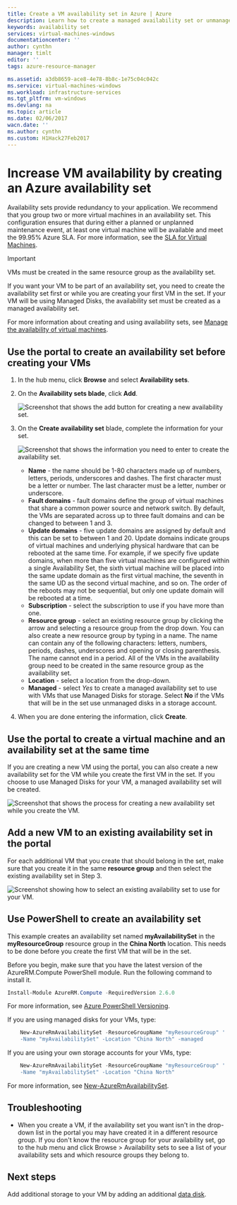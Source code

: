 ```yaml
---
title: Create a VM availability set in Azure | Azure
description: Learn how to create a managed availability set or unmanaged availability set for your virtual machines using Azure PowerShell or the portal in the Resource Manager deployment model.
keywords: availability set
services: virtual-machines-windows
documentationcenter: ''
author: cynthn
manager: timlt
editor: ''
tags: azure-resource-manager

ms.assetid: a3db8659-ace8-4e78-8b8c-1e75c04c042c
ms.service: virtual-machines-windows
ms.workload: infrastructure-services
ms.tgt_pltfrm: vm-windows
ms.devlang: na
ms.topic: article
ms.date: 02/06/2017
wacn.date: ''
ms.author: cynthn
ms.custom: H1Hack27Feb2017
---
```

# Increase VM availability by creating an Azure availability set 
Availability sets provide redundancy to your application. We recommend that you group two or more virtual machines in an availability set. This configuration ensures that during either a planned or unplanned maintenance event, at least one virtual machine will be available and meet the 99.95% Azure SLA. For more information, see the [SLA for Virtual Machines](https://www.azure.cn/support/sla/virtual-machines/).

> [!IMPORTANT]
> VMs must be created in the same resource group as the availability set.
> 

If you want your VM to be part of an availability set, you need to create the availability set first or while you are creating your first VM in the set. If your VM will be using Managed Disks, the availability set must be created as a managed availability set.

For more information about creating and using availability sets, see [Manage the availability of virtual machines](manage-availability.md?toc=%2fazure%2fvirtual-machines%2fwindows%2ftoc.json).

## Use the portal to create an availability set before creating your VMs
1. In the hub menu, click **Browse** and select **Availability sets**.
2. On the **Availability sets blade**, click **Add**.

    ![Screenshot that shows the add button for creating a new availability set.](./media/create-availability-set/add-availability-set.png)
3. On the **Create availability set** blade, complete the information for your set.

    ![Screenshot that shows the information you need to enter to create the availability set.](./media/create-availability-set/create-availability-set.png)

    * **Name** - the name should be 1-80 characters made up of numbers, letters, periods, underscores and dashes. The first character must be a letter or number. The last character must be a letter, number or underscore.
    * **Fault domains** - fault domains define the group of virtual machines that share a common power source and network switch. By default, the VMs  are separated across up to three fault domains and can be changed to between 1 and 3.
    * **Update domains** -  five update domains are assigned by default and this can be set to between 1 and 20. Update domains indicate groups of virtual machines and underlying physical hardware that can be rebooted at the same time. For example, if we specify five update domains, when more than five virtual machines are configured within a single Availability Set, the sixth virtual machine will be placed into the same update domain as the first virtual machine, the seventh in the same UD as the second virtual machine, and so on. The order of the reboots may not be sequential, but only one update domain will be rebooted at a time.
    * **Subscription** - select the subscription to use if you have more than one.
    * **Resource group** - select an existing resource group by clicking the arrow and selecting a resource group from the drop down. You can also create a new resource group by typing in a name. The name can contain any of the following characters: letters, numbers, periods, dashes, underscores and opening or closing parenthesis. The name cannot end in a period. All of the VMs in the availability group need to be created in the same resource group as the availability set.
    * **Location** - select a location from the drop-down.
    * **Managed** - select *Yes* to create a managed availability set to use with VMs that use Managed Disks for storage. Select **No** if the VMs that will be in the set use unmanaged disks in a storage account.

4. When you are done entering the information, click **Create**. 

## Use the portal to create a virtual machine and an availability set at the same time
If you are creating a new VM using the portal, you can also create a new availability set for the VM while you create the first VM in the set. If you choose to use Managed Disks for your VM, a managed availability set will be created.

![Screenshot that shows the process for creating a new availability set while you create the VM.](./media/create-availability-set/new-vm-avail-set.png)

## Add a new VM to an existing availability set in the portal
For each additional VM that you create that should belong in the set, make sure that you create it in the same **resource group** and then select the existing availability set in Step 3. 

![Screenshot showing how to select an existing availability set to use for your VM.](./media/create-availability-set/add-vm-to-set.png)

## Use PowerShell to create an availability set
This example creates an availability set named **myAvailabilitySet** in the **myResourceGroup** resource group in the **China North** location. This needs to be done before you create the first VM that will be in the set.

Before you begin, make sure that you have the latest version of the AzureRM.Compute PowerShell module. Run the following command to install it.

```powershell
Install-Module AzureRM.Compute -RequiredVersion 2.6.0
```
For more information, see [Azure PowerShell Versioning](https://docs.microsoft.com/powershell/azureps-cmdlets-docs/#azure-powershell-versioning).

If you are using managed disks for your VMs, type:

```powershell
    New-AzureRmAvailabilitySet -ResourceGroupName "myResourceGroup" '
	-Name "myAvailabilitySet" -Location "China North" -managed
```

If you are using your own storage accounts for your VMs, type:

```powershell
    New-AzureRmAvailabilitySet -ResourceGroupName "myResourceGroup" '
	-Name "myAvailabilitySet" -Location "China North" 
```

For more information, see [New-AzureRmAvailabilitySet](https://docs.microsoft.com/powershell/resourcemanager/azurerm.compute/v2.8.0/new-azurermavailabilityset).

## Troubleshooting
* When you create a VM, if the availability set you want isn't in the drop-down list in the portal you may have created it in a different resource group. If you don't know the resource group for your availability set, go to the hub menu and click Browse > Availability sets to see a list of your availability sets and which resource groups they belong to.

## Next steps
Add additional storage to your VM by adding an additional [data disk](attach-disk-portal.md?toc=%2fazure%2fvirtual-machines%2fwindows%2ftoc.json).
